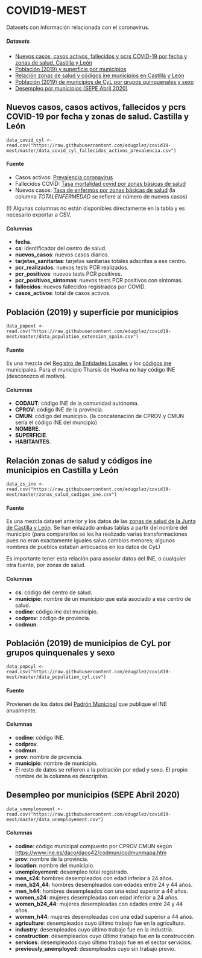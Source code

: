 # COVID19-MEST
Datasets con información relacionada con el coronavirus.

##### Datasets  
- [Nuevos casos, casos activos, fallecidos y pcrs COVID-19 por fecha y zonas de salud. Castilla y León](#nuevos-casos-casos-activos-fallecidos-y-pcrs-covid-19-por-fecha-y-zonas-de-salud-castilla-y-león)  
- [Población (2019) y superficie por municipios](#población-2019-y-superficie-por-municipios)  
- [Relación zonas de salud y códigos ine municipios en Castilla y León](#relación-zonas-de-salud-y-códigos-ine-municipios-en-castilla-y-león)  
- [Población (2019) de municipios de CyL por grupos quinquenales y sexo](#población-2019-de-municipios-de-cyl-por-grupos-quinquenales-y-sexo)  
- [Desempleo por municipios (SEPE Abril 2020)](#desempleo-por-municipios-sepe-abril-2020)  

 
## Nuevos casos, casos activos, fallecidos y pcrs COVID-19 por fecha y zonas de salud. Castilla y León
```
data_covid_cyl <- read.csv("https://raw.githubusercontent.com/edugzlez/covid19-mest/master/data_covid_cyl_fallecidos_activos_prevalencia.csv")
```

#### Fuente
* Casos activos: <a href="https://analisis.datosabiertos.jcyl.es/explore/dataset/prevalencia-coronavirus/table/?disjunctive.provincia&sort=fecha">Prevalencia coronavirus</a>
* Fallecidos COVID: <a href="https://analisis.datosabiertos.jcyl.es/explore/dataset/tasa-mortalidad-covid-por-zonas-basicas-de-salud/table/">Tasa mortalidad covid por zonas básicas de salud</a>
* Nuevos casos: <a href="https://analisis.datosabiertos.jcyl.es/explore/dataset/tasa-enfermos-acumulados-por-areas-de-salud/table/?disjunctive.zbs_geo">Tasa de enfermos por zonas básicas de salud</a> (la columna *TOTALENFERMEDAD* se refiere al número de nuevos casos)

(!) Algunas columnas no están disponibles directamente en la tabla y es necesario exportar a CSV.

#### Columnas
* **fecha**.
* **cs**: identificador del centro de salud.
* **nuevos_casos**: nuevos casos diarios.
* **tarjetas_sanitarias**: tarjetas sanitarias totales adscritas a ese centro.
* **pcr_realizados**:  nuevos tests PCR realizados.
* **pcr_positivos**: nuevos tests PCR positivos.
* **pcr_positivos_sintomas**: nuevos tests PCR positivos con síntomas.
* **fallecidos**: nuevos fallecidos registrados por COVID.
* **casos_activos**: total de casos activos.


## Población (2019) y superficie por municipios
```
data_popext <- read.csv("https://raw.githubusercontent.com/edugzlez/covid19-mest/master/data_population_extension_spain.csv")
```

#### Fuente
Es una mezcla del <a href="https://ssweb.seap.minhap.es/REL/frontend/inicio/municipios/all/all">Registro de Entidades Locales</a> y los <a href="https://www.ine.es/daco/daco42/codmun/codmunmapa.htm">códigos ine</a> municipales. Para el municipio Tharsis de Huelva no hay código INE (desconozco el motivo).

#### Columnas
* **CODAUT**: código INE de la comunidad autónoma.
* **CPROV**: código INE de la provincia.
* **CMUN**: código del municipio. (la concatenación de CPROV y CMUN sería el código INE del muncipio)
* **NOMBRE**.
* **SUPERFICIE**.
* **HABITANTES**.


## Relación zonas de salud y códigos ine municipios en Castilla y León
```
data_zs_ine <- read.csv("https://raw.githubusercontent.com/edugzlez/covid19-mest/master/zonas_salud_codigos_ine.csv")
```

#### Fuente
Es una mezcla dataset anterior y los datos de las <a href="https://analisis.datosabiertos.jcyl.es/explore/dataset/tasa-enfermos-acumulados-por-areas-de-salud/table/?disjunctive.zbs_geo">zonas de salud de la Junta de Castilla y León</a>. Se han enlazado ambas tablas a partir del nombre del municipio (para compararlos se les ha realizado varias transformaciones pues no eran exactamente iguales salvo cambios menores; algunos nombres de pueblos estaban anticuados en los datos de CyL)

Es importante tener esta relación para asociar datos del INE, o cualquier otra fuente, por zonas de salud.

#### Columnas
* **cs**: código del centro de salud.
* **municipio**: nombre de un municipio que está asociado a ese centro de salud.
* **codine**: código ine del municipio.
* **codprov**: código de provincia.
* **codmun**.

## Población (2019) de municipios de CyL por grupos quinquenales y sexo
```
data_popcyl <- read.csv("https://raw.githubusercontent.com/edugzlez/covid19-mest/master/data_population_cyl.csv")
```

#### Fuente
Provienen de los datos del <a href="https://ine.es/dynt3/inebase/es/index.htm?padre=517&capsel=525">Padrón Municipal</a> que publique el INE anualmente.

#### Columnas
* **codine**: código INE.
* **codprov**.
* **codmun**.
* **prov**: nombre de provincia.
* **municipio**: nombre de municipio.
* El resto de datos se refieren a la población por edad y sexo. El propio nombre de la columna es descriptivo.


## Desempleo por municipios (SEPE Abril 2020)
```
data_unemployement <- read.csv("https://raw.githubusercontent.com/edugzlez/covid19-mest/master/data_unemployement.csv")
```
#### Columnas
* **codine**: código municipal compuesto por CPROV	CMUN según https://www.ine.es/daco/daco42/codmun/codmunmapa.htm
* **prov**: nombre de la provincia.
* **location**: nombre del municipio.
* **unemployement**: desempleo total registrado.
* **men_s24**: hombres desempleados con edad inferior a 24 años.
* **men_b24_44**: hombres desempleados con edades entre 24 y 44 años.
* **men_h44**: hombres desempleados con una edad superior a 44 años.
* **women_s24**: mujeres desempleadas con edad inferior a 24 años.
* **women_b24_44**: mujeres desempleadas con edades entre 24 y 44 años.
* **women_h44**: mujeres desempleadas con una edad superior a 44 años.
* **agriculture**: desempleados cuyo último trabajo fue en la agricultura.
* **industry**: desempleados cuyo último trabajo fue en la industria.
* **construction**: desempleados cuyo último trabajo fue en la construcción.
* **services**: desempleados cuyo último trabajo fue en el sector servicios.
* **previously_unemployed**: desempleados cuyo sin trabajo previo.



